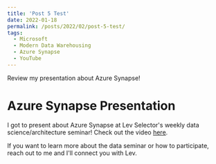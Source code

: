 ```yaml
---
title: 'Post 5 Test'
date: 2022-01-18
permalink: /posts/2022/02/post-5-test/
tags:
  - Microsoft
  - Modern Data Warehousing
  - Azure Synapse
  - YouTube
---
```


Review my presentation about Azure Synapse!

# Azure Synapse Presentation

I got to present about Azure Synapse at Lev Selector's weekly data science/architecture seminar! Check out the video [here](https://youtu.be/hXeAgc3P4Ak).

If you want to learn more about the data seminar or how to participate, reach out to me and I'll connect you with Lev.
